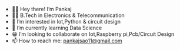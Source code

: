 * 🙋‍♂️ Hey there! I’m Pankaj
* 👨‍🎓 B.Tech in Electronics & Telecommunication
* 🤩 I’m interested in Iot,Python & circuit design
* 🤖 I’m currently learning Data Science
* 😁 I’m looking to collaborate on Iot,Raspberry pi,Pcb/Circuit Design
* 📫 How to reach me: pankajsao11@gmail.com
